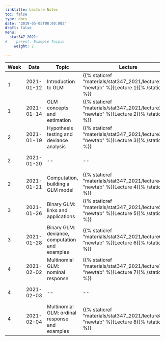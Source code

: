 ```yaml
---
linktitle: Lecture Notes
toc: false
type: docs
date: "2019-05-05T00:00:00Z"
draft: false
menu:
  stat347_2021:
#    parent: Example Toipic
    weight: 2

---
```


Week | Date | Topic | Lecture | R examples | Due
---|---|---|---|---|---
1 | 2021-01-12 | Introduction to GLM |  {{% staticref "materials/stat347_2021/lecture1.pdf" "newtab" %}}Lecture 1{{% /staticref %}}| {{% staticref "materials/stat347_2021/Example1.html" "newtab" %}}Data example 1{{% /staticref %}} | -- 
1 | 2021-01-14 | GLM concepts and estimation | {{% staticref "materials/stat347_2021/lecture2.pdf" "newtab" %}}Lecture 2{{% /staticref %}}| -- | -- 
2 | 2021-01-19 | Hypothesis testing and deviance analysis | {{% staticref "materials/stat347_2021/lecture3.pdf" "newtab" %}}Lecture 3{{% /staticref %}}| -- | --
2 | 2021-01-20 | -- | -- | -- | HW1 due at 11:59pm
2 | 2021-01-21 | Computation, building a GLM model | {{% staticref "materials/stat347_2021/lecture4.pdf" "newtab" %}}Lecture 4{{% /staticref %}}| {{% staticref "materials/stat347_2021/Example2.html" "newtab" %}}Data example 2{{% /staticref %}} | --  
3 | 2021-01-26 | Binary GLM: links and applications | {{% staticref "materials/stat347_2021/lecture5.pdf" "newtab" %}}Lecture 5{{% /staticref %}}| -- | --
3 | 2021-01-28 | Binary GLM: deviance, computation and examples | {{% staticref "materials/stat347_2021/lecture6.pdf" "newtab" %}}Lecture 6{{% /staticref %}}| {{% staticref "materials/stat347_2021/Example3.html" "newtab" %}}Data example 3{{% /staticref %}} | --
4 | 2021-02-02 | Multinomial GLM: nominal response | {{% staticref "materials/stat347_2021/lecture7.pdf" "newtab" %}}Lecture 7{{% /staticref %}}| -- | --
4 | 2021-02-03 | -- | -- | -- | HW2 due at 11:59pm 
4 | 2021-02-04 | Multinomial GLM: ordinal response and examples | {{% staticref "materials/stat347_2021/lecture8.pdf" "newtab" %}}Lecture 8{{% /staticref %}}| Coming soon | --



